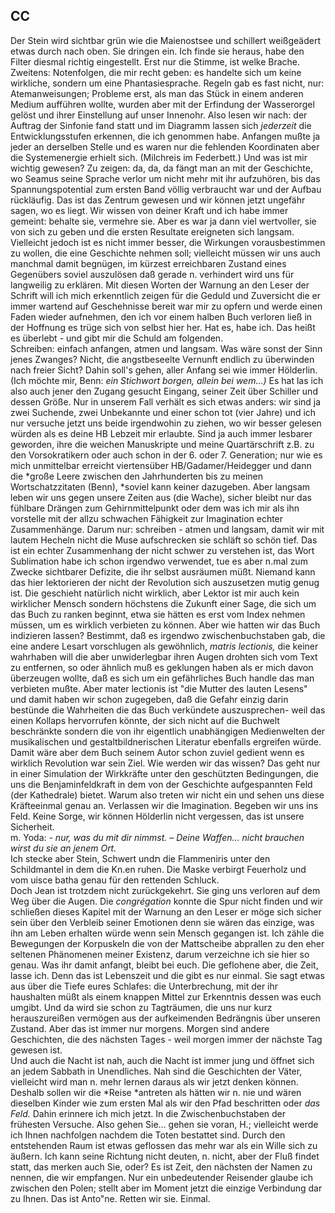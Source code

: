 ## CC
Der Stein wird sichtbar grün wie die Maienostsee und schillert weißgeädert etwas durch nach oben. Sie dringen ein. Ich finde sie heraus, habe den Filter diesmal richtig eingestellt. Erst nur die Stimme, ist welke Brache. Zweitens: Notenfolgen, die mir recht geben: es handelte sich um keine wirkliche, sondern um eine Phantasiesprache. Regeln gab es fast nicht, nur: Atemanweisungen; Probleme erst, als man das Stück in einem anderen Medium aufführen wollte, wurden aber mit der Erfindung der Wasserorgel gelöst und ihrer Einstellung auf unser Innenohr. Also lesen wir nach: der Auftrag der Sinfonie fand statt und im Diagramm lassen sich *jederzeit* die Entwicklungsstufen erkennen, die ich genommen habe. Anfangen mußte ja jeder an derselben Stelle und es waren nur die fehlenden Koordinaten aber die Systemenergie erhielt sich. (Milchreis im Federbett.) Und was ist mir wichtig gewesen? Zu zeigen: da, da, da fängt man an mit der Geschichte, wo Seamus seine Sprache verlor um nicht mehr mit ihr aufzuhören, bis das Spannungspotential zum ersten Band völlig verbraucht war und der Aufbau rückläufig. Das ist das Zentrum gewesen und wir können jetzt ungefähr sagen, wo es liegt. Wir wissen von deiner Kraft und ich habe immer gemeint: behalte sie, vermehre sie. Aber es war ja dann viel wertvoller, sie von sich zu geben und die ersten Resultate ereigneten sich langsam. Vielleicht jedoch ist es nicht immer besser, die Wirkungen vorausbestimmen zu wollen, die eine Geschichte nehmen soll; vielleicht müssen wir uns auch manchmal damit begnügen, im kürzest erreichbaren Zustand eines Gegenübers soviel auszulösen daß gerade n. verhindert wird uns für langweilig zu erklären. Mit diesen Worten der Warnung an den Leser der Schrift will ich mich erkenntlich zeigen für die Geduld und Zuversicht die er immer wartend auf Geschehnisse bereit war mir zu opfern und werde einen Faden wieder aufnehmen, den ich vor einem halben Buch verloren ließ in der Hoffnung es trüge sich von selbst hier her. Hat es, habe ich. Das heißt es überlebt - und gibt mir die Schuld am folgenden.   
Schreiben: einfach anfangen, atmen und langsam. Was wäre sonst der Sinn jenes Zwanges? Nicht, die angstbeseelte Vernunft endlich zu überwinden nach freier Sicht? Dahin soll&#39;s gehen, aller Anfang sei wie immer Hölderlin. (Ich möchte mir, Benn: *ein Stichwort borgen, allein bei wem...)* Es hat las ich also auch jener den Zugang gesucht Eingang, seiner Zeit über Schiller und dessen Größe. Nur in unserem Fall verhält es sich etwas anders: wir sind ja zwei Suchende, zwei Unbekannte und einer schon tot (vier Jahre) und ich nur versuche jetzt uns beide irgendwohin zu ziehen, wo wir besser gelesen würden als es deine HB Lebzeit mir erlaubte. Sind ja auch immer lesbarer geworden, ihre die weichen Manuskripte und meine Quartärschrift z.B. zu den Vorsokratikern oder auch schon in der 6. oder 7. Generation; nur wie es mich unmittelbar erreicht viertensüber HB/Gadamer/Heidegger und dann die *große Leere zwischen den Jahrhunderten bis zu meinen Wortschatzzitaten (Benn), *soviel kann keiner dazugeben. Aber langsam leben wir uns gegen unsere Zeiten aus (die Wache), sicher bleibt nur das fühlbare Drängen zum Gehirnmittelpunkt oder dem was ich mir als ihn vorstelle mit der allzu schwachen Fähigkeit zur Imagination echter Zusammenhänge. Darum nur: schreiben - atmen und langsam, damit wir mit lautem Hecheln nicht die Muse aufschrecken sie schläft so schön tief. Das ist ein echter Zusammenhang der nicht schwer zu verstehen ist, das Wort Sublimation habe ich schon irgendwo verwendet, tue es aber n.mal zum Zwecke sichtbarer Defizite, die ihr selbst ausräumen müßt. Niemand kann das hier lektorieren der nicht der Revolution sich auszusetzen mutig genug ist. Die geschieht natürlich nicht wirklich, aber Lektor ist mir auch kein wirklicher Mensch sondern höchstens die Zukunft einer Sage, die sich um das Buch zu ranken beginnt, etwa sie hätten es erst vom Index nehmen müssen, um es wirklich verbieten zu können. Aber wie hatten wir das Buch indizieren lassen? Bestimmt, daß es irgendwo zwischenbuchstaben gab, die eine andere Lesart vorschlugen als gewöhnlich, *matris lectionis,* die keiner wahrhaben will die aber unwiderlegbar ihren Augen drohten sich vom Text zu entfernen, so oder ähnlich muß es geklungen haben als er mich davon überzeugen wollte, daß es sich um ein gefährliches Buch handle das man verbieten mußte. Aber mater lectionis ist &quot;die Mutter des lauten Lesens&quot; und damit haben wir schon zugegeben, daß die Gefahr einzig darin bestünde die Wahrheiten die das Buch verkündete auszusprechen- weil das einen Kollaps hervorrufen könnte, der sich nicht auf die Buchwelt beschränkte sondern die von ihr eigentlich unabhängigen Medienwelten der musikalischen und gestaltbildnerischen Literatur ebenfalls ergreifen würde. Damit wäre aber dem Buch seinem Autor schon zuviel gedient wenn es wirklich Revolution war sein Ziel. Wie werden wir das wissen? Das geht nur in einer Simulation der Wirkkräfte unter den geschützten Bedingungen, die uns die Benjaminfeldkraft in dem von der Geschichte aufgespannten Feld (der Kathedrale) bietet. Warum also treten wir nicht ein und sehen uns diese Kräfteeinmal genau an. Verlassen wir die Imagination. Begeben wir uns ins Feld. Keine Sorge, wir können Hölderlin nicht vergessen, das ist unsere Sicherheit.   
m. Yoda: *- nur, was du mit dir nimmst. – Deine Waffen... nicht brauchen wirst du sie an jenem Ort.*   
Ich stecke aber Stein, Schwert undת die Flammeniris unter den Schildmantel in dem die Kn.en ruhen. Die Maske verbirgt Feuerholz und vom uisce batha genau für den rettenden Schluck.   
 Doch Jean ist trotzdem nicht zurückgekehrt. Sie ging uns verloren auf dem Weg über die Augen. Die *congrégation* konnte die Spur nicht finden und wir schließen dieses Kapitel mit der Warnung an den Leser er möge sich sicher sein über den Verbleib seiner Emotionen denn sie wären das einzige, was ihn am Leben erhalten würde wenn sein Mensch gegangen ist. Ich zähle die Bewegungen der Korpuskeln die von der Mattscheibe abprallen zu den eher seltenen Phänomenen meiner Existenz, darum verzeichne ich sie hier so genau. Was ihr damit anfangt, bleibt bei euch. Die geflohene aber, die Zeit, lasse ich. Denn das ist Lebenszeit und die gibt es nur einmal. Sie sagt etwas aus über die Tiefe eures Schlafes: die Unterbrechung, mit der ihr haushalten müßt als einem knappen Mittel zur Erkenntnis dessen was euch umgibt. Und da wird sie schon zu Tagträumen, die uns nur kurz herauszureißen vermögen aus der aufkeimenden Bedrängnis über unseren Zustand. Aber das ist immer nur morgens. Morgen sind andere Geschichten, die des nächsten Tages - weil morgen immer der nächste Tag gewesen ist.   
 Und auch die Nacht ist nah, auch die Nacht ist immer jung und öffnet sich an jedem Sabbath in Unendliches. Nah sind die Geschichten der Väter, vielleicht wird man n. mehr lernen daraus als wir jetzt denken können. Deshalb sollen wir die *Reise *antreten als hätten wir n. nie und wären dieselben Kinder wie zum ersten Mal als wir den Pfad beschritten oder *das Feld.* Dahin erinnere ich mich jetzt. In die Zwischenbuchstaben der frühesten Versuche. Also gehen Sie... gehen sie voran, H.; vielleicht werde ich Ihnen nachfolgen nachdem die Toten bestattet sind. Durch den entstehenden Raum ist etwas geflossen das mehr war als ein Wille sich zu äußern. Ich kann seine Richtung nicht deuten, n. nicht, aber der Fluß findet statt, das merken auch Sie, oder? Es ist Zeit, den nächsten der Namen zu nennen, die wir empfangen. Nur ein unbedeutender Reisender glaube ich zwischen den Polen; stellt aber im Moment jetzt die einzige Verbindung dar zu Ihnen. Das ist Anto&quot;ne. Retten wir sie. Einmal.    
